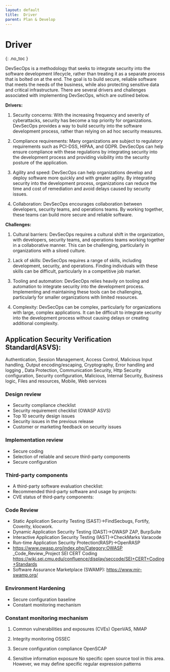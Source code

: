 ```yaml
---
layout: default
title:  Driver
parent: Plan & Develop
---
```


# Driver
{: .no_toc }



DevSecOps is a methodology that seeks to integrate security into the software development lifecycle, rather than treating it as a separate process that is bolted on at the end. The goal is to build secure, reliable software that meets the needs of the business, while also protecting sensitive data and critical infrastructure. There are several drivers and challenges associated with implementing DevSecOps, which are outlined below.

**Drivers:**

1. Security concerns: With the increasing frequency and severity of cyberattacks, security has become a top priority for organizations. DevSecOps provides a way to build security into the software development process, rather than relying on ad hoc security measures.

2. Compliance requirements: Many organizations are subject to regulatory requirements such as PCI-DSS, HIPAA, and GDPR. DevSecOps can help ensure compliance with these regulations by integrating security into the development process and providing visibility into the security posture of the application.

3. Agility and speed: DevSecOps can help organizations develop and deploy software more quickly and with greater agility. By integrating security into the development process, organizations can reduce the time and cost of remediation and avoid delays caused by security issues.

4. Collaboration: DevSecOps encourages collaboration between developers, security teams, and operations teams. By working together, these teams can build more secure and reliable software.

**Challenges:**

1. Cultural barriers: DevSecOps requires a cultural shift in the organization, with developers, security teams, and operations teams working together in a collaborative manner. This can be challenging, particularly in organizations with a siloed culture.

2. Lack of skills: DevSecOps requires a range of skills, including development, security, and operations. Finding individuals with these skills can be difficult, particularly in a competitive job market.

3. Tooling and automation: DevSecOps relies heavily on tooling and automation to integrate security into the development process. Implementing and maintaining these tools can be challenging, particularly for smaller organizations with limited resources.

4. Complexity: DevSecOps can be complex, particularly for organizations with large, complex applications. It can be difficult to integrate security into the development process without causing delays or creating additional complexity.


## Application Security Verification Standard(ASVS):

Authentication, Session Management, Access Control, Malicious Input handling, Output encoding/escaping, Cryptography, Error handling and logging , Data Protection, Communication Security, Http Security configuration, Security configuration, Malicious, Internal Security, Business logic, Files and resources, Mobile, Web services

### Design review 

* Security compliance checklist 
* Security requirement checklist (OWASP ASVS) 
* Top 10 security design issues 
* Security issues in the previous release 
* Customer or marketing feedback on security issues 


### Implementation review 

* Secure coding 
* Selection of reliable and secure third-party components 
* Secure configuration 


### Third-party components 

* A third-party software evaluation checklist: 
* Recommended third-party software and usage by projects: 
* CVE status of third-party components: 

### Code Review

* Static Application Security Testing (SAST)->FindSecbugs, Fortify, Coverity, klocwork.
* Dynamic Application Security Testing (DAST)->OWASP ZAP, BurpSuite
* Interactive Application Security Testing (IAST)->CheckMarks Varacode
* Run-time Application Security Protection(RASP)->OpenRASP
* https://www.owasp.org/index.php/Category:OWASP _Code_Review_Project SEI CERT Coding https://wiki.sei.cmu.edu/confluence/display/seccode/SEI+CERT+Coding+Standards
* Software Assurance Marketplace (SWAMP): https://www.mir-swamp.org/

### Environment Hardening 

* Secure configuration baseline 
* Constant monitoring mechanism 

### Constant monitoring mechanism

1. Common vulnerabilities and exposures (CVEs) 
OpenVAS, NMAP 

2. Integrity monitoring
OSSEC

3. Secure configuration compliance
OpenSCAP

4. Sensitive information exposure 
No specific open source tool in this area. However, we may define specific regular expression patterns

